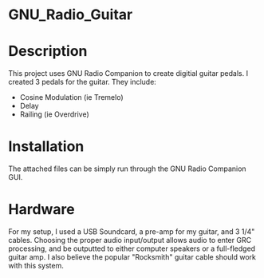 # GNU_Radio_Guitar
# Description
This project uses GNU Radio Companion to create digitial guitar pedals. I created 3 pedals for the guitar. They include: 
* Cosine Modulation (ie Tremelo)
* Delay
* Railing (ie Overdrive)

# Installation
The attached files can be simply run through the GNU Radio Companion GUI.


# Hardware
For my setup, I used a USB Soundcard, a pre-amp for my guitar, and 3 1/4" cables. Choosing the proper audio input/output allows audio to enter GRC processing, and be outputted to either computer speakers or a full-fledged guitar amp. I also believe the popular "Rocksmith" guitar cable should work with this system.
